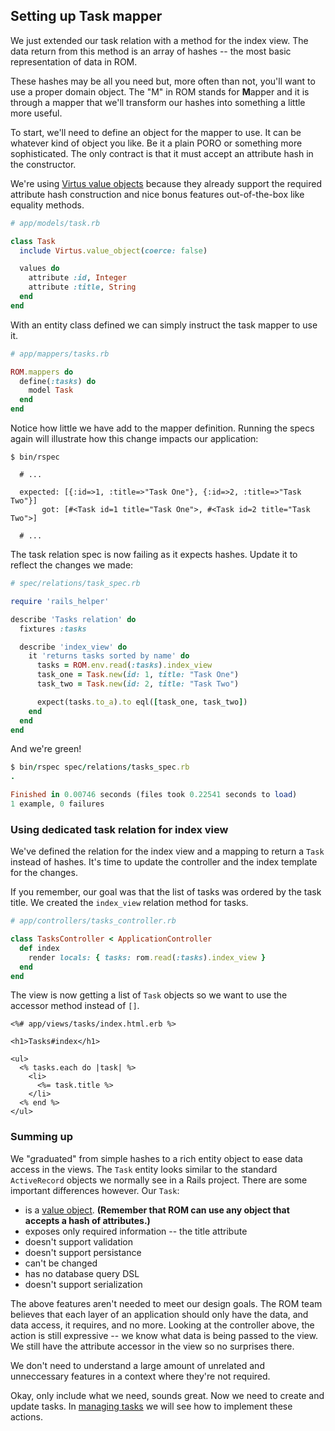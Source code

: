 ## Setting up Task mapper

We just extended our task relation with a method for the index view. The data
return from this method is an array of hashes -- the most basic representation
of data in ROM.

These hashes may be all you need but, more often than not, you'll want to use a
proper domain object. The "M" in ROM stands for **M**apper and it is through a
mapper that we'll transform our hashes into something a little more useful.

To start, we'll need to define an object for the mapper to use. It can be
whatever kind of object you like. Be it a plain PORO or something more
sophisticated. The only contract is that it must accept an attribute hash in the
constructor.

We're using
[Virtus value objects](https://github.com/solnic/virtus/#value-objects)
because they already support the required attribute hash construction and nice
bonus features out-of-the-box like equality methods.

``` ruby
# app/models/task.rb

class Task
  include Virtus.value_object(coerce: false)

  values do
    attribute :id, Integer
    attribute :title, String
  end
end
```

With an entity class defined we can simply instruct the task mapper to use it.

``` ruby
# app/mappers/tasks.rb

ROM.mappers do
  define(:tasks) do
    model Task
  end
end
```

Notice how little we have add to the mapper definition. Running the specs again
will illustrate how this change impacts our application:

``` shell
$ bin/rspec

  # ...

  expected: [{:id=>1, :title=>"Task One"}, {:id=>2, :title=>"Task Two"}]
       got: [#<Task id=1 title="Task One">, #<Task id=2 title="Task Two">]

  # ...
```

The task relation spec is now failing as it expects hashes. Update it to
reflect the changes we made:

``` ruby
# spec/relations/task_spec.rb

require 'rails_helper'

describe 'Tasks relation' do
  fixtures :tasks

  describe 'index_view' do
    it 'returns tasks sorted by name' do
      tasks = ROM.env.read(:tasks).index_view
      task_one = Task.new(id: 1, title: "Task One")
      task_two = Task.new(id: 2, title: "Task Two")

      expect(tasks.to_a).to eql([task_one, task_two])
    end
  end
end
```

And we're green!

``` ruby
$ bin/rspec spec/relations/tasks_spec.rb
.

Finished in 0.00746 seconds (files took 0.22541 seconds to load)
1 example, 0 failures
```

### Using dedicated task relation for index view

We've defined the relation for the index view and a mapping to return a `Task`
instead of hashes. It's time to update the controller and the index template
for the changes.

If you remember, our goal was that the list of tasks was ordered by the task
title. We created the `index_view` relation method for tasks.

``` ruby
# app/controllers/tasks_controller.rb

class TasksController < ApplicationController
  def index
    render locals: { tasks: rom.read(:tasks).index_view }
  end
end
```

The view is now getting a list of `Task` objects so we want to use the accessor
method instead of `[]`.

``` erb
<%# app/views/tasks/index.html.erb %>

<h1>Tasks#index</h1>

<ul>
  <% tasks.each do |task| %>
    <li>
      <%= task.title %>
    </li>
  <% end %>
</ul>
```

### Summing up

We "graduated" from simple hashes to a rich entity object to ease data access
in the views. The `Task` entity looks similar to the standard `ActiveRecord`
objects we normally see in a Rails project. There are some important differences
however. Our `Task`:

* is a [value object](http://www.c2.com/cgi/wiki?ValueObject). __(Remember that
ROM can use any object that accepts a hash of attributes.)__
* exposes only required information -- the title attribute
* doesn't support validation
* doesn't support persistance
* can't be changed
* has no database query DSL
* doesn't support serialization

The above features aren't needed to meet our design goals. The ROM team
believes that each layer of an application should only have the data, and data
access, it requires, and no more. Looking at the controller above, the action is
still expressive -- we know what data is being passed to the view. We still have
the attribute accessor in the view so no surprises there.

We don't need to understand a large amount of unrelated and unneccessary
features in a context where they're not required.

Okay, only include what we need, sounds great. Now we need to create and update
tasks. In [managing tasks](/tutorials/rails/managing-tasks) we will see how to
implement these actions.
